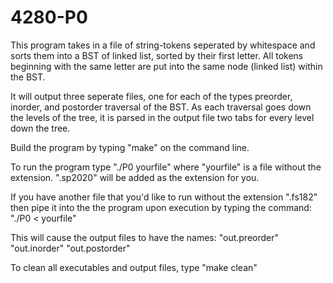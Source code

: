 # 4280-P0

This program takes in a file of string-tokens seperated by whitespace and sorts them into a BST of linked list, sorted by their first letter. All tokens beginning with the same letter are put into the same node (linked list) within the BST.

It will output three seperate files, one for each of the types preorder, inorder, and postorder traversal of the BST. As each traversal goes down the levels of the tree, it is parsed in the output file two tabs for every level down the tree.

Build the program by typing "make" on the command line.

To run the program type "./P0 yourfile" where "yourfile" is a file without the extension. ".sp2020" will be added as the extension for you. 

If you have another file that you'd like to run without the extension ".fs182" then pipe it into the the program upon execution by typing the command: "./P0 < yourfile" 

This will cause the output files to have the names: "out.preorder" "out.inorder" "out.postorder"

To clean all executables and output files, type "make clean"
